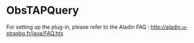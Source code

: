 ObsTAPQuery
===========

For setting up the plug-in, please refer to the Aladin FAQ :
http://aladin.u-strasbg.fr/java/FAQ.htx
